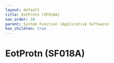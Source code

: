 ```yaml
---
layout: default
title: EotProtn (SF018A)
nav_order: 30
parent: System Function (Applicative Software)
has_children: true
---
```

# EotProtn (SF018A)
